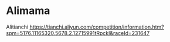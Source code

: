 # Alimama
Alitianchi 
https://tianchi.aliyun.com/competition/information.htm?spm=5176.11165320.5678.2.12715991tRpckl&raceId=231647
